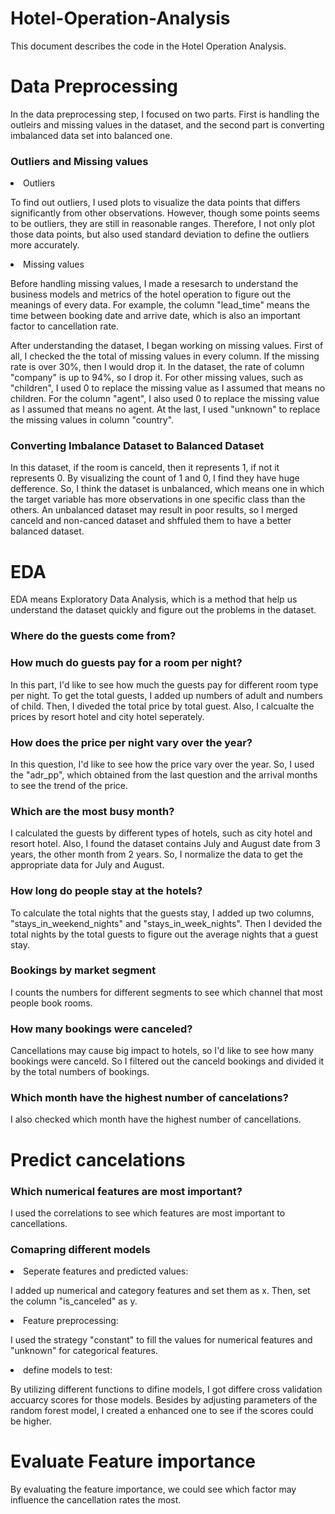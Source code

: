 # Hotel-Operation-Analysis

This document describes the code in the Hotel Operation Analysis.

<h1>Data Preprocessing</h1>
<p>In the data preprocessing step, I focused on two parts. First is handling the outleirs and missing values in the dataset, and the second part is converting 
imbalanced data set into balanced one. </p>

<h3>Outliers and Missing values</h3>

<li>Outliers</li>
<p>To find out outliers, I used plots  to visualize the data points that differs significantly from other observations. However, though some points seems to 
be outliers, they are still in reasonable ranges. Therefore, I not only plot those data points, but also used standard deviation to define the outliers 
more accurately. </p>

<li>Missing values</li>
<p>Before handling missing values, I made a resesarch to understand the business models and metrics of the hotel operation to figure out the meanings of every data.
For example, the column "lead_time" means the time between booking date and arrive date, which is also an important factor to cancellation rate.</p>
<n></n>
<p>After understanding the dataset, I began working on missing values. First of all, I checked the the total of missing values in every column. If the missing
rate is over 30%, then I would drop it. In the dataset, the rate of column "company" is up to 94%, so I drop it. For other missing values, such as "children",
I used 0 to replace the missing value as I assumed that means no children. For the column "agent", I also used 0 to replace the missing value as I assumed that means
no agent. At the last, I used "unknown" to replace the missing values in column "country".</p>


<h3>Converting Imbalance Dataset to Balanced Dataset</h3>
<p>In this dataset, if the room is canceld, then it represents 1, if not it represents 0. By visualizing the count of 1 and 0, I find they have huge defference.
So, I think the dataset is unbalanced, which means one in which the target variable has more observations in one specific class than the others. An unbalanced dataset
may result in poor results, so I merged canceld and non-canced dataset and shffuled them to have a better balanced dataset.</p>

<h1>EDA</h1>
EDA means Exploratory Data Analysis, which is a method that help us understand the dataset quickly and figure out the problems in the dataset.

<h3>Where do the guests come from?</h3>


<h3>How much do guests pay for a room per night?</h3>
<p>In this part, I'd like to see how much the guests pay for different room type per night. To get the total guests, I added up numbers of adult and numbers of child. Then, I diveded the total price by total guest. Also, I calcualte the prices by resort hotel and city hotel seperately. </p>

<h3>How does the price per night vary over the year?</h3>
<p>In this question, I'd like to see how the price vary over the year. So, I used the "adr_pp", which obtained from the last question and the arrival months
to see the trend of the price.</p>

<h3>Which are the most busy month?</h3>
<p>I calculated the guests by different types of hotels, such as city hotel and resort hotel. Also, I found the dataset contains July and August date from 3 years, the other month from 2 years. So, I normalize the data to get the appropriate data for July and August.</p>

<h3>How long do people stay at the hotels?</h3>
<p>To calculate the total nights that the guests stay, I added up two columns, "stays_in_weekend_nights" and "stays_in_week_nights". Then I devided the total nights by the total guests to figure out the average nights that a guest stay.</p>

<h3>Bookings by market segment</h3>
<p>I counts the numbers for different segments to see which channel that most people book rooms.</p>

<h3>How many bookings were canceled?</h3>
<p>Cancellations may cause big impact to hotels, so I'd like to see how many bookings were canceld. So I filtered out the canceld bookings and divided it by the total numbers of bookings.</p>

<h3>Which month have the highest number of cancelations?</h3>
<p>I also checked which month have the highest number of cancellations.</p>

<h1>Predict cancelations</h1>
<h3>Which numerical features are most important?</h3>

<p>I used the correlations to see which features are most important to cancellations.</p>
<h3>Comapring different models</h3>
<li>Seperate features and predicted values:</li>
<p>I added up numerical and category features and set them as x. Then, set the column "is_canceled" as y.</p>
<li>Feature preprocessing:</li>
<p>I used the strategy "constant" to fill the values for numerical features and "unknown" for categorical features.</p>
<li>define models to test:</li>
<p>By utilizing different functions to difine models, I got differe cross validation accuarcy scores for those models. Besides by adjusting parameters of the random forest model, I created a enhanced one to see if the scores could be higher.</p>

<h1>Evaluate Feature importance</h1>
<p>By evaluating the feature importance, we could see which factor may influence the cancellation rates the most.</p>
